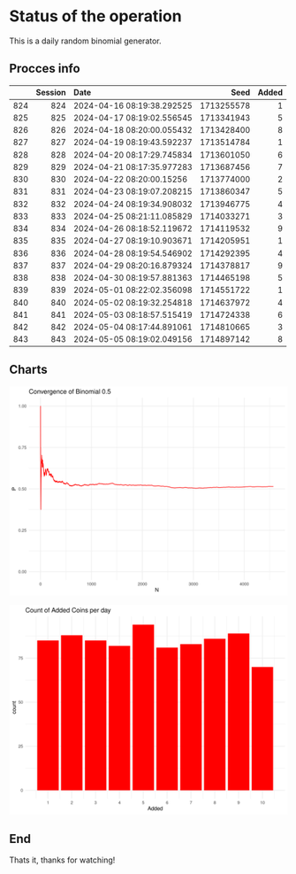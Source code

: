 # Status of the operation
  
  This is a daily random binomial generator.
  
## Procces info

|    | Session|Date                       |       Seed| Added|
|:---|-------:|:--------------------------|----------:|-----:|
|824 |     824|2024-04-16 08:19:38.292525 | 1713255578|     1|
|825 |     825|2024-04-17 08:19:02.556545 | 1713341943|     5|
|826 |     826|2024-04-18 08:20:00.055432 | 1713428400|     8|
|827 |     827|2024-04-19 08:19:43.592237 | 1713514784|     1|
|828 |     828|2024-04-20 08:17:29.745834 | 1713601050|     6|
|829 |     829|2024-04-21 08:17:35.977283 | 1713687456|     7|
|830 |     830|2024-04-22 08:20:00.15256  | 1713774000|     2|
|831 |     831|2024-04-23 08:19:07.208215 | 1713860347|     5|
|832 |     832|2024-04-24 08:19:34.908032 | 1713946775|     4|
|833 |     833|2024-04-25 08:21:11.085829 | 1714033271|     3|
|834 |     834|2024-04-26 08:18:52.119672 | 1714119532|     9|
|835 |     835|2024-04-27 08:19:10.903671 | 1714205951|     1|
|836 |     836|2024-04-28 08:19:54.546902 | 1714292395|     4|
|837 |     837|2024-04-29 08:20:16.879324 | 1714378817|     9|
|838 |     838|2024-04-30 08:19:57.881363 | 1714465198|     5|
|839 |     839|2024-05-01 08:22:02.356098 | 1714551722|     1|
|840 |     840|2024-05-02 08:19:32.254818 | 1714637972|     4|
|841 |     841|2024-05-03 08:18:57.515419 | 1714724338|     6|
|842 |     842|2024-05-04 08:17:44.891061 | 1714810665|     3|
|843 |     843|2024-05-05 08:19:02.049156 | 1714897142|     8|

## Charts 

![](charts/plot1.png)

![](charts/plot2.png)

## End

Thats it, thanks for watching!

